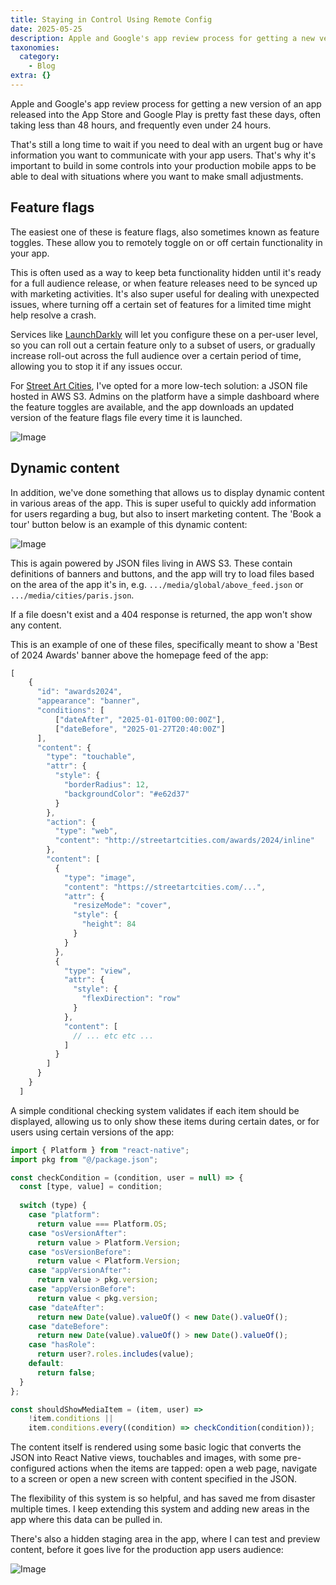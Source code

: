 ```yaml
---
title: Staying in Control Using Remote Config
date: 2025-05-25
description: Apple and Google's app review process for getting a new version of an app released into the App Store and Google Play is pretty fast these days,...
taxonomies:
  category:
    - Blog
extra: {}
---
```



Apple and Google's app review process for getting a new version of an app released into the App Store and Google Play is pretty fast these days, often taking less than 48 hours, and frequently even under 24 hours.

That's still a long time to wait if you need to deal with an urgent bug or have information you want to communicate with your app users. That's why it's important to build in some controls into your production mobile apps to be able to deal with situations where you want to make small adjustments.

## Feature flags
The easiest one of these is feature flags, also sometimes known as feature toggles. These allow you to remotely toggle on or off certain functionality in your app. 

This is often used as a way to keep beta functionality hidden until it's ready for a full audience release, or when feature releases need to be synced up with marketing activities. It's also super useful for dealing with unexpected issues, where turning off a certain set of features for a limited time might help resolve a crash.

Services like [LaunchDarkly](https://launchdarkly.com/) will let you configure these on a per-user level, so you can roll out a certain feature only to a subset of users, or gradually increase roll-out across the full audience over a certain period of time, allowing you to stop it if any issues occur.

For [Street Art Cities](https://streetartcities.com), I've opted for a more low-tech solution: a JSON file hosted in AWS S3. Admins on the platform have a simple dashboard where the feature toggles are available, and the app downloads an updated version of the feature flags file every time it is launched.

<img src="https://mirri.link/p1ackRA" alt="Image" />

## Dynamic content
In addition, we've done something that allows us to display dynamic content in various areas of the app. This is super useful to quickly add information for users regarding a bug, but also to insert marketing content. The 'Book a tour' button below is an example of this dynamic content:

<img src="https://mirri.link/OVBFs-O" alt="Image" />

This is again powered by JSON files living in AWS S3. These contain definitions of banners and buttons, and the app will try to load files based on the area of the app it's in, e.g. `.../media/global/above_feed.json` or `.../media/cities/paris.json`.

If a file doesn't exist and a 404 response is returned, the app won't show any content.

This is an example of one of these files, specifically meant to show a 'Best of 2024 Awards' banner above the homepage feed of the app:

```js
[
    {
      "id": "awards2024",
      "appearance": "banner",
      "conditions": [
          ["dateAfter", "2025-01-01T00:00:00Z"],
          ["dateBefore", "2025-01-27T20:40:00Z"]
      ],
      "content": {
        "type": "touchable",
        "attr": {
          "style": {
            "borderRadius": 12,
            "backgroundColor": "#e62d37"
          }
        },
        "action": {
          "type": "web",
          "content": "http://streetartcities.com/awards/2024/inline"
        },
        "content": [
	      {
            "type": "image",
            "content": "https://streetartcities.com/...",
            "attr": {
              "resizeMode": "cover",
              "style": {
                "height": 84
              }
            }
          },
          {
            "type": "view",
            "attr": {
              "style": {
                "flexDirection": "row"
              }
            },
            "content": [
              // ... etc etc ...
            ]
          }
        ]
      }
    }
  ]
```


A simple conditional checking system validates if each item should be displayed, allowing us to only show these items during certain dates, or for users using certain versions of the app:

```js
import { Platform } from "react-native";
import pkg from "@/package.json";

const checkCondition = (condition, user = null) => {
  const [type, value] = condition;
  
  switch (type) {
    case "platform":
      return value === Platform.OS;
    case "osVersionAfter":
      return value > Platform.Version;
    case "osVersionBefore":
      return value < Platform.Version;
    case "appVersionAfter":
      return value > pkg.version;
    case "appVersionBefore":
      return value < pkg.version;
    case "dateAfter":
      return new Date(value).valueOf() < new Date().valueOf();
    case "dateBefore":
      return new Date(value).valueOf() > new Date().valueOf();
    case "hasRole":
      return user?.roles.includes(value);
    default:
      return false;
  }
};

const shouldShowMediaItem = (item, user) =>
	!item.conditions ||
	item.conditions.every((condition) => checkCondition(condition));
```

The content itself is rendered using some basic logic that converts the JSON into React Native views, touchables and images, with some pre-configured actions when the items are tapped: open a web page, navigate to a screen or open a new screen with content specified in the JSON.

The flexibility of this system is so helpful, and has saved me from disaster multiple times. I keep extending this system and adding new areas in the app where this data can be pulled in.

There's also a hidden staging area in the app, where I can test and preview content, before it goes live for the production app users audience:

<img src="https://mirri.link/ygy3tp2" alt="Image" />




<style>a[href="#internal-link"] { color: #9b9b9b; text-decoration: none !important; }</style>